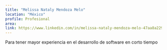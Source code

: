 ```yaml
---
title: "Melissa Nataly Mendoza Melo"
location: "México"
profile: Profesional
area: 
link: https://www.linkedin.com/in/melissa-nataly-mendoza-melo-47aa8a229?utm_source=share&utm_campaign=share_via&utm_content=profile&utm_medium=ios_app
---
```


Para tener mayor experiencia en el desarrollo de software en corto tiempo